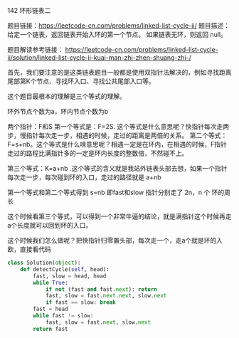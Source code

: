 142 环形链表二

题目链接：https://leetcode-cn.com/problems/linked-list-cycle-ii/
题目描述：
给定一个链表，返回链表开始入环的第一个节点。 如果链表无环，则返回 null。


题目解读参考链接：
https://leetcode-cn.com/problems/linked-list-cycle-ii/solution/linked-list-cycle-ii-kuai-man-zhi-zhen-shuang-zhi-/

首先，我们要注意的是这类链表题目一般都是使用双指针法解决的，例如寻找距离尾部第K个节点、寻找环入口、寻找公共尾部入口等。

这个题目最根本的理解是三个等式的理解。

环外节点个数为a，环内节点个数为b

两个指针：F和S
第一个等式是：F=2S. 这个等式是什么意思呢？快指针每次走两步，慢指针每次走一步，相遇的时候，走过的距离是两倍的关系。
第二个等式： F=s+nb。这个等式是什么啥意思呢？相遇一定是在环内，在相遇的时候，F指针走过的路程比满指针多的一定是环内长度的整数倍，不然碰不上。

第三个等式：K=a+nb  .这个等式的含义就是我站外链表头部去想，如果一个指针每次走一步，每次碰到环的入口，走过的路径就是 a+nb 

第一个等式和第二个等式得到 s=nb  即fast和slow 指针分别走了 2n，n 个 环的周长

这个时候看第三个等式，可以得到一个非常牛逼的结论，就是满指针这个时候再走a个长度就可以回到环的入口。

这个时候我们怎么做呢？把快指针归零置头部，每次走一个，走a个就是环的入欧，直接看代码

```python 
class Solution(object):
    def detectCycle(self, head):
        fast, slow = head, head
        while True:
            if not (fast and fast.next): return
            fast, slow = fast.next.next, slow.next
            if fast == slow: break
        fast = head
        while fast != slow:
            fast, slow = fast.next, slow.next
        return fast
```